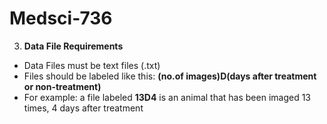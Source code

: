 # Medsci-736
3. **Data File Requirements**
 - Data Files must be text files (.txt)
 - Files should be labeled like this: **(no.of images)D(days after treatment or non-treatment)**
 - For example: a file labeled **13D4** is an animal that has been imaged 13 times, 4 days after treatment
